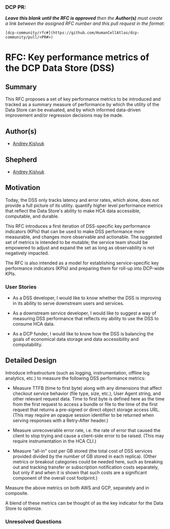 ### DCP PR:

***Leave this blank until the RFC is approved** then the **Author(s)** must create a link between the assigned RFC number and this pull request in the format:*

`[dcp-community/rfc#](https://github.com/HumanCellAtlas/dcp-community/pull/<PR#>)`

# RFC: Key performance metrics of the DCP Data Store (DSS)

## Summary

This RFC proposes a set of key performance metrics to be introduced and tracked as a summary measure of performance by
which the utility of the Data Store can be evaluated, and by which informed data-driven improvement and/or regression
decisions may be made.

## Author(s)

* [Andrey Kislyuk](mailto:akislyuk@chanzuckerberg.com)

## Shepherd

* [Andrey Kislyuk](mailto:akislyuk@chanzuckerberg.com)

## Motivation

Today, the DSS only tracks latency and error rates, which alone, does not provide a full picture of its utility.
quantify higher level performance metrics that reflect the Data Store's ability to make HCA data accessible, computable,
and durable.

This RFC introduces a first iteration of DSS-specific key performance indicators (KPIs) that can be used to make DSS
performance more measurable, and changes more observable and actionable. The suggested set of metrics is intended to be
mutable; the service team should be empowered to adjust and expand the set as long as observability is not negatively
impacted.

The RFC is also intended as a model for establishing service-specific key performance indicators (KPIs) and preparing
them for roll-up into DCP-wide KPIs.

### User Stories

* As a DSS developer, I would like to know whether the DSS is improving in its ability to serve downstream users and
  services.

* As a downstream service developer, I would like to suggest a way of measuring DSS performance that reflects my ability
  to use the DSS to consume HCA data.

* As a DCP funder, I would like to know how the DSS is balancing the goals of economical data storage and data
  accessibility and computability.

## Detailed Design

Introduce infrastructure (such as logging, instrumentation, offline log analytics, etc.) to measure the following DSS
performance metrics:

- Measure TTFB (time to first byte) along with any dimensions that affect checkout service behavior (file type, size,
  etc.), User Agent string, and other relevant request data. Time to first byte is defined here as the time from the
  first request to access a bundle or file to the time of the first request that returns a pre-signed or direct object
  storage access URL. (This may require an opaque session identifier to be returned when serving responses with a
  Retry-After header.)

- Measure unrecoverable error rate, i.e. the rate of error that caused the client to stop trying and cause a client-side
  error to be raised. (This may require instrumentation in the HCA CLI.)

- Measure "all-in" cost per GB stored (the total cost of DSS services provided divided by the number of GB stored in
  each replica). (Other metrics or breakout categories could be needed here, such as breaking out and tracking transfer
  or subscription notification costs separately, but only if and when it is shown that such costs are a significant
  component of the overall cost footprint.)

Measure the above metrics on both AWS and GCP, separately and in composite.

A blend of these metrics can be thought of as the key indicator for the Data Store to optimize.

### Unresolved Questions
